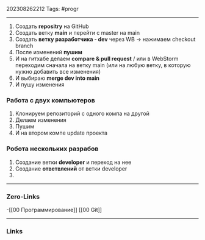 202308262212
Tags: #progr 

---
1. Создать **repositry** на GitHub
2. Создать ветку **main** и перейти с master на main
3. Создать **ветку разработчика - dev** через WB -> нажимаем checkout branch
4. После изменений **пушим**
5. И на гитхабе делаем **compare & pull request** / или в WebStorm переходим сначала на ветку main (или на любую ветку, в которую нужно добавить все изменения)
6. И выбираю **merge dev into main**
7. И пушу изменения 
 
### Работа с двух компьютеров
1. Клонируем репозиторий с одного компа на другой
2. Делаем изменения 
3. Пушим 
4. И на втором компе update проекта

### Робота нескольких разрабов
1. Создание ветки **developer** и переход на нее
2. Создание **ответвлений** от ветки developer 
3. 


---
### Zero-Links
-[[00 Программирование]]
[[00 Git]]

---
### Links
